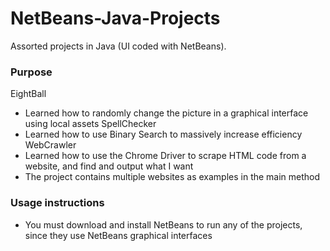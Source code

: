 # NetBeans-Java-Projects
Assorted projects in Java (UI coded with NetBeans).

### Purpose
EightBall
* Learned how to randomly change the picture in a graphical interface using local assets
SpellChecker
* Learned how to use Binary Search to massively increase efficiency
WebCrawler
* Learned how to use the Chrome Driver to scrape HTML code from a website, and find and output what I want
* The project contains multiple websites as examples in the main method

### Usage instructions
* You must download and install NetBeans to run any of the projects, since they use NetBeans graphical interfaces
